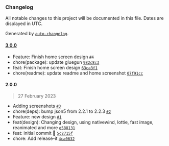 ### Changelog

All notable changes to this project will be documented in this file. Dates are displayed in UTC.

Generated by [`auto-changelog`](https://github.com/CookPete/auto-changelog).

#### [3.0.0](https://github.com/pakenfit/pakenative-cli/compare/2.0.0...3.0.0)

- Feature: Finish home screen design [`#4`](https://github.com/pakenfit/pakenative-cli/pull/4)
- chore(package): update gluegun [`982c8c3`](https://github.com/pakenfit/pakenative-cli/commit/982c8c3f6228250fcf5d6e10aa5e6cda2ae59b7f)
- feat: Finish home screen design [`63ca3f1`](https://github.com/pakenfit/pakenative-cli/commit/63ca3f1a1712747769c361e993c3649e1d199eeb)
- chore(readme): update readme and home screenshot [`07f91cc`](https://github.com/pakenfit/pakenative-cli/commit/07f91cc11b51ca17d8a06c6492f4ed14b8c73057)

#### 2.0.0

> 27 February 2023

- Adding screenshots [`#3`](https://github.com/pakenfit/pakenative-cli/pull/3)
- chore(deps): bump json5 from 2.2.1 to 2.2.3 [`#2`](https://github.com/pakenfit/pakenative-cli/pull/2)
- Feature: new design [`#1`](https://github.com/pakenfit/pakenative-cli/pull/1)
- feat(design): Changing design, using nativewind, lottie, fast image, reanimated and more [`e588131`](https://github.com/pakenfit/pakenative-cli/commit/e588131ce42338cd359e89d2d1bdb7fc858fe75f)
- feat: initial commit 🎉 [`5c2715f`](https://github.com/pakenfit/pakenative-cli/commit/5c2715fafdd091f1f956e9a602602641f12d673e)
- chore: Add release-it [`4ca0632`](https://github.com/pakenfit/pakenative-cli/commit/4ca06326731a01b5b0ae48f98d54de76e42d386f)
